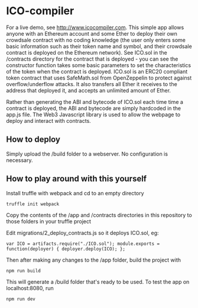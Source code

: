 # ICO-compiler
For a live demo, see http://www.icocompiler.com. This simple app allows anyone with an Ethereum account and some Ether to deploy their own crowdsale contract with no coding knowledge (the user only enters some basic information such as their token name and symbol, and their crowdsale contract is deployed on the Ethereum network). See ICO.sol in the /contracts directory for the contract that is deployed - you can see the constructor function takes some basic parameters to set the characteristics of the token when the contract is deployed. ICO.sol is an ERC20 compliant token contract that uses SafeMath.sol from OpenZeppelin to protect against overflow/underflow attacks. It also transfers all Ether it receives to the address that deployed it, and accepts an unlimited amount of Ether.

Rather than generating the ABI and bytecode of ICO.sol each time time a contract is deployed, the ABI and bytecode are simply hardcoded in the app.js file. The Web3 Javascript library is used to allow the webpage to deploy and interact with contracts.

## How to deploy
Simply upload the /build folder to a webserver. No configuration is necessary.

## How to play around with this yourself
Install truffle with webpack and cd to an empty directory

`truffle init webpack`

Copy the contents of the /app and /contracts directories in this repository to those folders in your truffle project

Edit migrations/2_deploy_contracts.js so it deploys ICO.sol, eg:

`var ICO = artifacts.require("./ICO.sol");
module.exports = function(deployer) {
  deployer.deploy(ICO);
};`

Then after making any changes to the /app folder, build the project with

`npm run build`

This will generate a /build folder that's ready to be used. To test the app on localhost:8080, run

`npm run dev`

